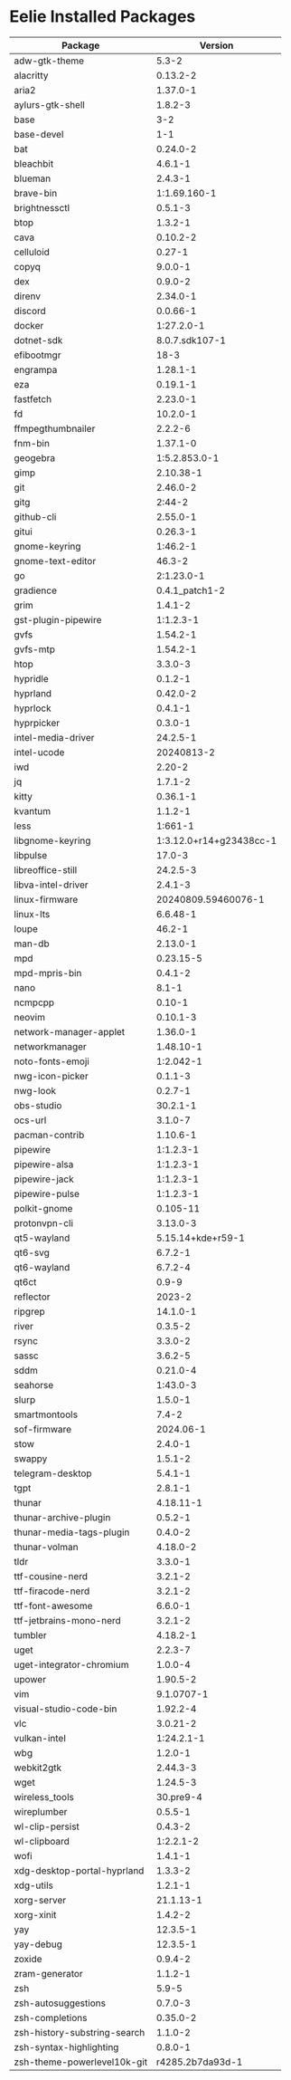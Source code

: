 # Eelie Installed Packages

| Package  | Version |
| -------  | ------- |
| adw-gtk-theme | 5.3-2 |
| alacritty | 0.13.2-2 |
| aria2 | 1.37.0-1 |
| aylurs-gtk-shell | 1.8.2-3 |
| base | 3-2 |
| base-devel | 1-1 |
| bat | 0.24.0-2 |
| bleachbit | 4.6.1-1 |
| blueman | 2.4.3-1 |
| brave-bin | 1:1.69.160-1 |
| brightnessctl | 0.5.1-3 |
| btop | 1.3.2-1 |
| cava | 0.10.2-2 |
| celluloid | 0.27-1 |
| copyq | 9.0.0-1 |
| dex | 0.9.0-2 |
| direnv | 2.34.0-1 |
| discord | 0.0.66-1 |
| docker | 1:27.2.0-1 |
| dotnet-sdk | 8.0.7.sdk107-1 |
| efibootmgr | 18-3 |
| engrampa | 1.28.1-1 |
| eza | 0.19.1-1 |
| fastfetch | 2.23.0-1 |
| fd | 10.2.0-1 |
| ffmpegthumbnailer | 2.2.2-6 |
| fnm-bin | 1.37.1-0 |
| geogebra | 1:5.2.853.0-1 |
| gimp | 2.10.38-1 |
| git | 2.46.0-2 |
| gitg | 2:44-2 |
| github-cli | 2.55.0-1 |
| gitui | 0.26.3-1 |
| gnome-keyring | 1:46.2-1 |
| gnome-text-editor | 46.3-2 |
| go | 2:1.23.0-1 |
| gradience | 0.4.1_patch1-2 |
| grim | 1.4.1-2 |
| gst-plugin-pipewire | 1:1.2.3-1 |
| gvfs | 1.54.2-1 |
| gvfs-mtp | 1.54.2-1 |
| htop | 3.3.0-3 |
| hypridle | 0.1.2-1 |
| hyprland | 0.42.0-2 |
| hyprlock | 0.4.1-1 |
| hyprpicker | 0.3.0-1 |
| intel-media-driver | 24.2.5-1 |
| intel-ucode | 20240813-2 |
| iwd | 2.20-2 |
| jq | 1.7.1-2 |
| kitty | 0.36.1-1 |
| kvantum | 1.1.2-1 |
| less | 1:661-1 |
| libgnome-keyring | 1:3.12.0+r14+g23438cc-1 |
| libpulse | 17.0-3 |
| libreoffice-still | 24.2.5-3 |
| libva-intel-driver | 2.4.1-3 |
| linux-firmware | 20240809.59460076-1 |
| linux-lts | 6.6.48-1 |
| loupe | 46.2-1 |
| man-db | 2.13.0-1 |
| mpd | 0.23.15-5 |
| mpd-mpris-bin | 0.4.1-2 |
| nano | 8.1-1 |
| ncmpcpp | 0.10-1 |
| neovim | 0.10.1-3 |
| network-manager-applet | 1.36.0-1 |
| networkmanager | 1.48.10-1 |
| noto-fonts-emoji | 1:2.042-1 |
| nwg-icon-picker | 0.1.1-3 |
| nwg-look | 0.2.7-1 |
| obs-studio | 30.2.1-1 |
| ocs-url | 3.1.0-7 |
| pacman-contrib | 1.10.6-1 |
| pipewire | 1:1.2.3-1 |
| pipewire-alsa | 1:1.2.3-1 |
| pipewire-jack | 1:1.2.3-1 |
| pipewire-pulse | 1:1.2.3-1 |
| polkit-gnome | 0.105-11 |
| protonvpn-cli | 3.13.0-3 |
| qt5-wayland | 5.15.14+kde+r59-1 |
| qt6-svg | 6.7.2-1 |
| qt6-wayland | 6.7.2-4 |
| qt6ct | 0.9-9 |
| reflector | 2023-2 |
| ripgrep | 14.1.0-1 |
| river | 0.3.5-2 |
| rsync | 3.3.0-2 |
| sassc | 3.6.2-5 |
| sddm | 0.21.0-4 |
| seahorse | 1:43.0-3 |
| slurp | 1.5.0-1 |
| smartmontools | 7.4-2 |
| sof-firmware | 2024.06-1 |
| stow | 2.4.0-1 |
| swappy | 1.5.1-2 |
| telegram-desktop | 5.4.1-1 |
| tgpt | 2.8.1-1 |
| thunar | 4.18.11-1 |
| thunar-archive-plugin | 0.5.2-1 |
| thunar-media-tags-plugin | 0.4.0-2 |
| thunar-volman | 4.18.0-2 |
| tldr | 3.3.0-1 |
| ttf-cousine-nerd | 3.2.1-2 |
| ttf-firacode-nerd | 3.2.1-2 |
| ttf-font-awesome | 6.6.0-1 |
| ttf-jetbrains-mono-nerd | 3.2.1-2 |
| tumbler | 4.18.2-1 |
| uget | 2.2.3-7 |
| uget-integrator-chromium | 1.0.0-4 |
| upower | 1.90.5-2 |
| vim | 9.1.0707-1 |
| visual-studio-code-bin | 1.92.2-4 |
| vlc | 3.0.21-2 |
| vulkan-intel | 1:24.2.1-1 |
| wbg | 1.2.0-1 |
| webkit2gtk | 2.44.3-3 |
| wget | 1.24.5-3 |
| wireless_tools | 30.pre9-4 |
| wireplumber | 0.5.5-1 |
| wl-clip-persist | 0.4.3-2 |
| wl-clipboard | 1:2.2.1-2 |
| wofi | 1.4.1-1 |
| xdg-desktop-portal-hyprland | 1.3.3-2 |
| xdg-utils | 1.2.1-1 |
| xorg-server | 21.1.13-1 |
| xorg-xinit | 1.4.2-2 |
| yay | 12.3.5-1 |
| yay-debug | 12.3.5-1 |
| zoxide | 0.9.4-2 |
| zram-generator | 1.1.2-1 |
| zsh | 5.9-5 |
| zsh-autosuggestions | 0.7.0-3 |
| zsh-completions | 0.35.0-2 |
| zsh-history-substring-search | 1.1.0-2 |
| zsh-syntax-highlighting | 0.8.0-1 |
| zsh-theme-powerlevel10k-git | r4285.2b7da93d-1 |
